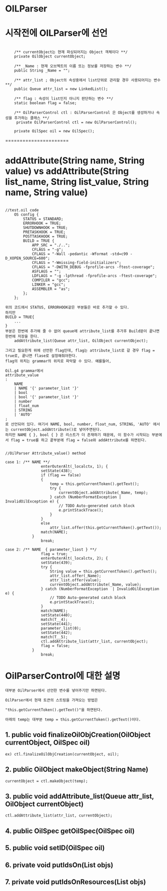 OILParser 
======================
# 시작전에 OILParser에 선언 
<pre><code>
	/** currentObject는 현재 파싱되어지는 Object 객체이다 **/
	private OilObject currentObject;
	
	/** _Name : 현재 오브젝트의 이름 또는 정보를 저장하는 변수 **/
	public String _Name = "";
	
	/** attr_list ; Object의 속성중에서 list단위로 관리할 경우 사용되어지는 변수 **/
	public Queue attr_list = new LinkedList();
	
	/** flag : 속성이 list인지 아니지 판단하는 변수 **/
	static boolean flag = false;
	
	/** OilParserControl ctl : OilParserControl 은 Object를 생성하거나 속성을 추가하는 클래스 **/
	 private OilParserControl ctl = new OilParserControl();
	
	private OilSpec oil = new OilSpec();
</code></pre>
======================

# addAttribute(String name, String value) vs addAttribute(String list_name, String list_value, String name, String value)
<pre><code>
//test.oil code
	OS config {
		STATUS = STANDARD;
		ERRORHOOK = TRUE;
		SHUTDOWNHOOK = TRUE;
		PRETASKHOOK = TRUE;
		POSTTASKHOOK = TRUE;
		BUILD = TRUE {
			APP_SRC = "./..";
			CFLAGS = "-g";
			CFLAGS = "-Wall -pedantic -Wformat -std=c99 -D_XOPEN_SOURCE=600";
			CFLAGS = "-Wmissing-field-initializers";
			CFLAGS = "-DWITH_DEBUG -fprofile-arcs -ftest-coverage";
			ASFLAGS = "";
			LDFLAGS = "-g -lpthread -fprofile-arcs -ftest-coverage";
			COMPILER = "gcc";
			LINKER = "gcc";
			ASSEMBLER = "as";
		};
	};
</code></pre>
	위의 코드에서 STATUS, ERRORHOOK같은 부분들은 바로 추가할 수 있다.
	하지만 
	BUILD = TRUE{
		...
	} 
	부분은 한번에 추가해 줄 수 없어 queue에 attribute_list를 추가후 Build문이 끝나면 한번에 저장을 한다.
		addAttribute_list(Queue attr_list, OilObject currentObject);
	
	그리고 필요한게 위에 선언한 flag인데, flag는 attribute_list로 갈 경우 flag = true로, 끝나면 flase로 설정해줘야한다.	
	flag의 위치는 grammar의 위치로 파악할 수 있다. 예를들어,
	
	Oil.g4 grammar에서
	attribute_value
	:
		NAME
		| NAME '{' parameter_list '}'
		| bool
		| bool '{' parameter_list '}'
		| number
		| float_num
		| STRING
		| 'AUTO'
	;
	로 선언되어 있다. 여기서 NAME, bool, number, float_num, STRING, 'AUTO' 에서는 currentObject.addAttribute()로 넣어주면된다.
	하지만 NAME { }, bool { } 은 리스트가 더 존재하기 때문에, 이 함수가 시작되는 부분에서 flag = true를 하고 끝부분에 flag = false와 addAttribute를 하면된다.	
	
<pre><code>
//OilParser Attribute_value() method

case 1: /** NAME **/
				enterOuterAlt(_localctx, 1); {
				setState(438);
				if (flag == false)
				{
					temp = this.getCurrentToken().getText();
					try {
						currentObject.addAttribute(_Name, temp);
					} catch (NumberFormatException | InvalidOilException e) {
						// TODO Auto-generated catch block
						e.printStackTrace();
					}
				}
				else 
					attr_list.offer(this.getCurrentToken().getText());
				match(NAME);
			}
				break;
				
case 2: /** NAME  { parameter_liost } **/
				flag = true;
				enterOuterAlt(_localctx, 2); {
				setState(439);
				try {
					String value = this.getCurrentToken().getText();
					attr_list.offer(_Name);
					attr_list.offer(value);
					currentObject.addAttribute(_Name, value);
				} catch (NumberFormatException  | InvalidOilException e) {
					// TODO Auto-generated catch block
					e.printStackTrace();
				}
				match(NAME);
				setState(440);
				match(T__4);
				setState(441);
				parameter_list(0);
				setState(442);
				match(T__5);
				ctl.addAttribute_list(attr_list, currentObject);
				flag = false;
			}
				break;
</code></pre>

# OilParserControl에 대한 설명
	대부분 OilParser에서 선언한 변수를 넣어주기만 하면된다.
	
	OilParser에서 현재 토큰의 스트링을 가져오는 방법은

	"this.getCurrentToken().getText()"을 하면된다.
	
	아래의 temp는 대부분 temp = this.getCurrentToken().getText()이다.
	
## 1. public void finalizeOilObjCreation(OilObject currentObject, OilSpec oil)
	ex) ctl.finalizeOilObjCreation(currentObject, oil);
	
## 2. public OilObject makeObject(String Name)
	currentObject = ctl.makeObject(temp);


## 3. public void addAttribute_list(Queue attr_list, OilObject currentObject)	
	ctl.addAttribute_list(attr_list, currentObject);

## 4. public OilSpec getOilSpec(OilSpec oil)
## 5. public void setID(OilSpec oil)
## 6. private void putIdsOn(List<OilObject> objs)
## 7. private void putIdsOnResources(List<OilResource> objs)
